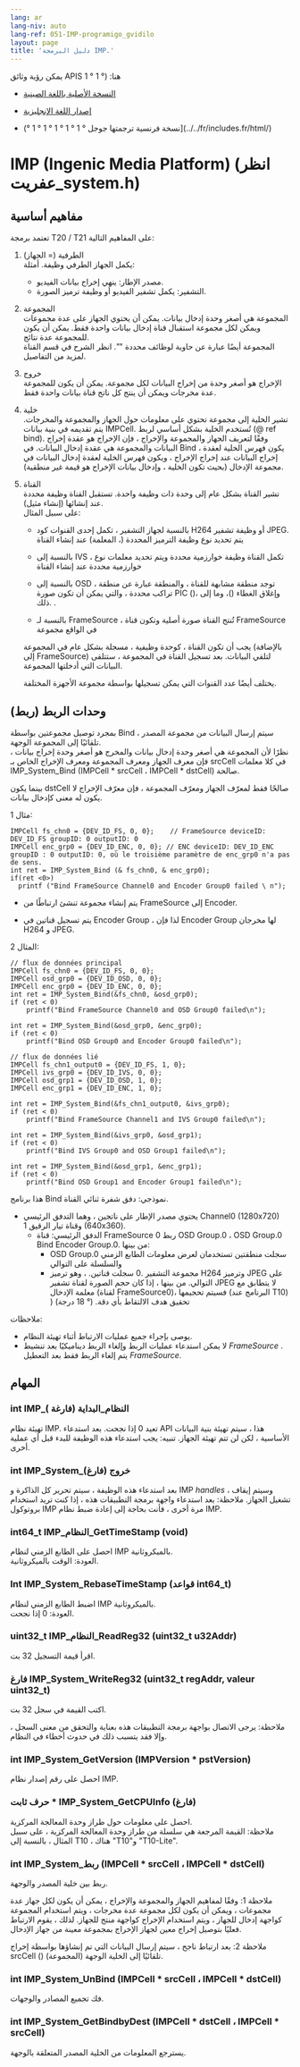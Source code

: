 ```yaml
---
lang: ar
lang-niv: auto
lang-ref: 051-IMP-programigo_gvidilo
layout: page
title: 'دليل البرمجة IMP.'
---
```



يمكن رؤية وثائق APIS هنا: (° 1 ° 1  
* [النسخة الأصلية باللغة الصينية](../../zh/includes.zh/html/)


* [إصدار اللغة الإنجليزية](../../en/includes.en/html/)


* (° 1 ° 1 ° 1 ° 1 ° 1 ° نسخة فرنسية ترجمتها جوجل](../../fr/includes.fr/html/)




# IMP (Ingenic Media Platform) (انظر عفريت_system.h)

## مفاهيم أساسية
تعتمد برمجة T20 / T21 على المفاهيم التالية:
1. الطرفية (= الجهاز)  
    يكمل الجهاز الطرفي وظيفة. أمثلة:
     *  مصدر الإطار: ينهي إخراج بيانات الفيديو.
     *  التشفير: يكمل تشفير الفيديو أو وظيفة ترميز الصورة.
2. المجموعة  
    المجموعة هي أصغر وحدة إدخال بيانات. يمكن أن يحتوي الجهاز على عدة مجموعات ويمكن لكل مجموعة استقبال قناة إدخال بيانات واحدة فقط. يمكن أن يكون للمجموعة عدة نتائج.  
    المجموعة أيضًا عبارة عن حاوية لوظائف محددة "". انظر الشرح في قسم القناة لمزيد من التفاصيل.
3. خروج  
    الإخراج هو أصغر وحدة من إخراج البيانات لكل مجموعة. يمكن أن يكون للمجموعة عدة مخرجات ويمكن أن ينتج كل ناتج قناة بيانات واحدة فقط.
4. خلية  
    تشير الخلية إلى مجموعة تحتوي على معلومات حول الجهاز والمجموعة والمخرجات. يتم تقديمه في بنية بيانات IMPCell.
تُستخدم الخلية بشكل أساسي لربط (@ ref bind). وفقًا لتعريف الجهاز والمجموعة والإخراج ، فإن الإخراج هو عقدة إخراج البيانات والمجموعة هي عقدة إدخال البيانات.
في Bind ، يكون فهرس الخلية لعقدة إخراج البيانات عند إخراج الإخراج ، ويكون فهرس الخلية لعقدة إدخال البيانات في مجموعة الإدخال (بحيث تكون الخلية ، وإدخال بيانات الإخراج هو قيمة غير منطقية).
5. القناة  
    تشير القناة بشكل عام إلى وحدة ذات وظيفة واحدة. تستقبل القناة وظيفة محددة عند إنشائها (إنشاء مثيل).  
    على سبيل المثال:  
     -  بالنسبة لجهاز التشفير ، تكمل إحدى القنوات كود H264 أو وظيفة تشفير JPEG. يتم تحديد نوع وظيفة الترميز المحددة (، المعلمة) عند إنشاء القناة


     -  بالنسبة إلى IVS ، تكمل القناة وظيفة خوارزمية محددة ويتم تحديد معلمات نوع خوارزمية محددة عند إنشاء القناة


     -  بالنسبة إلى OSD ، توجد منطقة مشابهة للقناة ، والمنطقة عبارة عن منطقة تراكب محددة ، والتي يمكن أن تكون صورة PIC ()، وإغلاق الغطاء ()، وما إلى ذلك. .


     -  بالنسبة لـ FrameSource ، تُنتج القناة صورة أصلية وتكون قناة FrameSource في الواقع مجموعة


     
     يجب أن تكون القناة ، كوحدة وظيفية ، مسجلة بشكل عام في المجموعة (بالإضافة إلى FrameSource) لتلقي البيانات. بعد تسجيل القناة في المجموعة ، ستتلقى البيانات التي أدخلتها المجموعة.

    يختلف أيضًا عدد القنوات التي يمكن تسجيلها بواسطة مجموعة الأجهزة المختلفة.

## وحدات الربط (ربط)

بمجرد توصيل مجموعتين بواسطة Bind ، سيتم إرسال البيانات من مجموعة المصدر تلقائيًا إلى المجموعة الوجهة.  
نظرًا لأن المجموعة هي أصغر وحدة إدخال بيانات والمخرج هو أصغر وحدة إخراج بيانات ، فإن معرف الجهاز ومعرف المجموعة ومعرف الإخراج الخاص بـ srcCell في كلا معلمات IMP_System_Bind (IMPCell * srcCell ، IMPCell * dstCell) صالحة.  

بينما يكون dstCell صالحًا فقط لمعرّف الجهاز ومعرّف المجموعة ، فإن معرّف الإخراج لا يكون له معنى كإدخال بيانات.

مثال 1: 
```
IMPCell fs_chn0 = {DEV_ID_FS, 0, 0};    // FrameSource deviceID: DEV_ID_FS groupID: 0 outputID: 0
IMPCell enc_grp0 = {DEV_ID_ENC, 0, 0}; // ENC deviceID: DEV_ID_ENC groupID : 0 outputID: 0, où le troisième paramètre de enc_grp0 n'a pas de sens. 
int ret = IMP_System_Bind (& fs_chn0, & enc_grp0);
if(ret <0>)
  printf ("Bind FrameSource Channel0 and Encoder Group0 failed \ n");

```

* يتم إنشاء مجموعة تنشئ ارتباطًا من FrameSource إلى Encoder.


* يتم تسجيل قناتين في Encoder Group ، لذا فإن Encoder Group لها مخرجان H264 و JPEG.



المثال 2:
```
// flux de données principal
IMPCell fs_chn0 = {DEV_ID_FS, 0, 0};
IMPCell osd_grp0 = {DEV_ID_OSD, 0, 0};
IMPCell enc_grp0 = {DEV_ID_ENC, 0, 0};
int ret = IMP_System_Bind(&fs_chn0, &osd_grp0);
if (ret < 0)
    printf("Bind FrameSource Channel0 and OSD Group0 failed\n");

int ret = IMP_System_Bind(&osd_grp0, &enc_grp0);
if (ret < 0)
    printf("Bind OSD Group0 and Encoder Group0 failed\n");

// flux de données lié 
IMPCell fs_chn1_output0 = {DEV_ID_FS, 1, 0};
IMPCell ivs_grp0 = {DEV_ID_IVS, 0, 0};
IMPCell osd_grp1 = {DEV_ID_OSD, 1, 0};
IMPCell enc_grp1 = {DEV_ID_ENC, 1, 0};

int ret = IMP_System_Bind(&fs_chn1_output0, &ivs_grp0);
if (ret < 0)
    printf("Bind FrameSource Channel1 and IVS Group0 failed\n");

int ret = IMP_System_Bind(&ivs_grp0, &osd_grp1);
if (ret < 0)
    printf("Bind IVS Group0 and OSD Group1 failed\n");

int ret = IMP_System_Bind(&osd_grp1, &enc_grp1);
if (ret < 0)
    printf("Bind OSD Group1 and Encoder Group1 failed\n");
```
هذا برنامج Bind نموذجي: دفق شفرة ثنائي القناة.
 * يحتوي مصدر الإطار على ناتجين ، وهما التدفق الرئيسي Channel0 (1280x720) وقناة تيار الرقيق 1 (640x360).
   *   الدفق الرئيسي: قناة FrameSource 0 ربط OSD Group.0 ، OSD Group.0 Bind Encoder Group.0. من بينها: 
       * OSD Group.0 سجلت منطقتين تستخدمان لعرض معلومات الطابع الزمني والسلسلة على التوالي
       * مجموعة التشفير .0 سجلت قناتين. ، وهو ترميز H264 وترميز JPEG على التوالي. من بينها ، إذا كان حجم الصورة لقناة تشفير JPEG لا يتطابق مع معلمة الإدخال (لقناة FrameSource0)، فسيتم تحجيمها (البرنامج عند T10) ) تحقيق هدف الالتقاط بأي دقة. (° 18 درجة)
       
ملاحظات:
* يوصى بإجراء جميع عمليات الارتباط أثناء تهيئة النظام.
* لا يمكن استدعاء عمليات الربط وإلغاء الربط ديناميكيًا بعد تنشيط _FrameSource_ . يتم إلغاء الربط فقط بعد التعطيل _FrameSource_.

## المهام

### int IMP\_النظام\_البداية (فارغة )
تهيئة نظام IMP.
تعيد 0 إذا نجحت.
بعد استدعاء API هذا ، سيتم تهيئة بنية البيانات الأساسية ، لكن لن تتم تهيئة الجهاز.
تنبيه: يجب استدعاء هذه الوظيفة للبدء قبل أي عملية أخرى.
### int IMP_System_خروج (فارغ)

بعد استدعاء هذه الوظيفة ، سيتم تحرير كل الذاكرة و IMP _handles_ ، وسيتم إيقاف تشغيل الجهاز. 
ملاحظة: بعد استدعاء واجهة برمجة التطبيقات هذه ، إذا كنت تريد استخدام بروتوكول IMP مرة أخرى ، فأنت بحاجة إلى إعادة ضبط نظام IMP.

### int64_t IMP_النظام_GetTimeStamp (void)

احصل على الطابع الزمني لنظام IMP بالميكروثانية.  
العودة: الوقت بالميكروثانية.

### Int IMP_System_RebaseTimeStamp (قواعد int64_t)
اضبط الطابع الزمني لنظام IMP بالميكروثانية.  
العودة: 0 إذا نجحت.

### uint32_t IMP_النظام_ReadReg32 (uint32_t u32Addr)

اقرأ قيمة التسجيل 32 بت.  

### فارغ IMP_System_WriteReg32 (uint32_t regAddr, valeur uint32_t)
اكتب القيمة في سجل 32 بت.

ملاحظة: يرجى الاتصال بواجهة برمجة التطبيقات هذه بعناية والتحقق من معنى السجل ، وإلا فقد يتسبب ذلك في حدوث أخطاء في النظام.

### int IMP_System_GetVersion (IMPVersion * pstVersion) 

احصل على رقم إصدار نظام IMP.

### حرف ثابت * IMP_System_GetCPUInfo (فارغ)
احصل على معلومات حول طراز وحدة المعالجة المركزية.  
ملاحظة: القيمة المرجعة هي سلسلة من طراز وحدة المعالجة المركزية ، على سبيل المثال ، بالنسبة إلى T10 ، هناك "T10"و "T10-Lite".

### int IMP_System_ربط (IMPCell * srcCell ، IMPCell * dstCell)

ربط بين خلية المصدر والوجهة.

ملاحظة 1: وفقًا لمفاهيم الجهاز والمجموعة والإخراج ، يمكن أن يكون لكل جهاز عدة مجموعات ، ويمكن أن يكون لكل مجموعة عدة مخرجات ، ويتم استخدام المجموعة كواجهة إدخال للجهاز ، ويتم استخدام الإخراج كواجهة منتج للجهاز. لذلك ، يقوم الارتباط فعليًا بتوصيل إخراج معين لجهاز الإخراج بمجموعة معينة من جهاز الإدخال.

ملاحظة 2: بعد ارتباط ناجح ، سيتم إرسال البيانات التي تم إنشاؤها بواسطة إخراج srcCell () تلقائيًا إلى الخلية الوجهة (المجموعة).

### int IMP_System_UnBind (IMPCell * srcCell ، IMPCell * dstCell)
فك تجميع المصادر والوجهات. 

### int IMP_System_GetBindbyDest (IMPCell * dstCell ، IMPCell * srcCell)

يسترجع المعلومات من الخلية المصدر المتعلقة بالوجهة.




